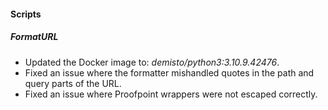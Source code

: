 
#### Scripts
##### FormatURL
- Updated the Docker image to: *demisto/python3:3.10.9.42476*.
- Fixed an issue where the formatter mishandled quotes in the path and query parts of the URL.
- Fixed an issue where Proofpoint wrappers were not escaped correctly.
